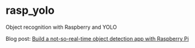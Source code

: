 # rasp_yolo
Object recognition with Raspberry and YOLO

Blog post: [Build a not-so-real-time object detection app with Raspberry Pi](https://medium.com/du-phan/build-a-not-so-real-time-object-detection-app-with-raspberry-pi-117cb6f2c12b)
